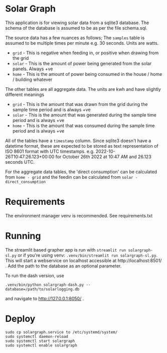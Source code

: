 # Solar Graph

This application is for viewing solar data from a sqlite3 database. The schema
of the database is assumed to be as per the file schema.sql.

The source data has a few nuances as follows; The `samples` table is assumed to
be multiple times per minute e.g. 30 seconds. Units are watts.

* `grid` - This is negative when feeding in, or positive when drawing from the
  grid
* `solar` - This is the amount of power being generated from the solar panels.
  Always +ve
* `home` - This is the amount of power being consumed in the house / home /
  building whatever

The other tables are all aggregate data. The units are kwh and have slightly
different meanings

* `grid` - This is the amount that was drawn from the grid during the sample
  time period and is always +ve
* `solar` - This is the amount that was generated during the sample time period
  and is always +ve
* `home` - This is the amount that was consumed during the sample time period
  and is always +ve

All of the tables have a `timestamp` column. Since sqlite3 doesn't have a
datetime format, these are expected to be stored as text representation of ISO
8601 format with UTC timestamps. e.g. 2022-10-26T10:47:26.123+00:00 for October
26th 2022 at 10:47 AM and 26.123 seconds UTC.

For the aggregate data tables, the 'direct consumption' can be calculated from
`home - grid` and the feedin can be calculated from `solar - direct_consumption`

# Requirements

The environment manager venv is recommended. See requirements.txt

# Running

The streamlit based grapher app is run with `streamlit run solargraph-sl.py` or
if you're using venv: `.venv/bin/streamlit run solargraph-sl.py`. This will
start a webservice on localhost accessible at http://localhost:8501/ . Add the
path to the database as an optional parameter.

To run the dash version, use

```
.venv/bin/python solargraph-dash.py --database=/path/to/solarlogging.db
```

and navigate to http://127.0.0.1:8050/ .

# Deploy

```
sudo cp solargraph.service to /etc/systemd/system/
sudo systemctl daemon-reload
sudo systemctl start solargraph
sudo systemctl enable solargraph
```
